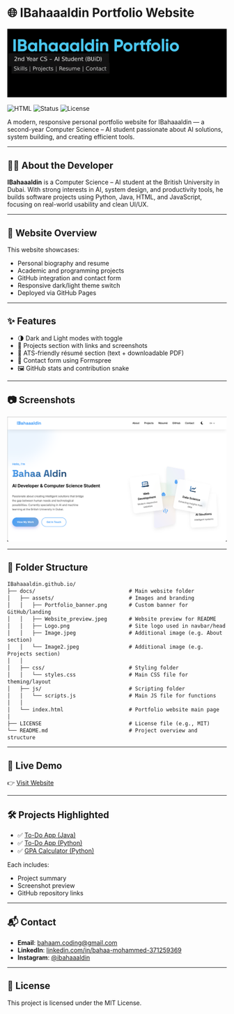 # 🌐 IBahaaaldin Portfolio Website

![Portfolio Banner](assets/portfolio_banner.jpg)

![HTML](https://img.shields.io/badge/Built%20With-HTML%2FCSS%20%2B%20JS-blue)
![Status](https://img.shields.io/badge/Version-1.0-brightgreen)
![License](https://img.shields.io/badge/License-MIT-lightgrey)

A modern, responsive personal portfolio website for IBahaaaldin — a second-year Computer Science – AI student passionate about AI solutions, system building, and creating efficient tools.

---

## 👨‍💻 About the Developer

**IBahaaaldin** is a Computer Science – AI student at the British University in Dubai. With strong interests in AI, system design, and productivity tools, he builds software projects using Python, Java, HTML, and JavaScript, focusing on real-world usability and clean UI/UX.

---

## 🧭 Website Overview

This website showcases:

- Personal biography and resume
- Academic and programming projects
- GitHub integration and contact form
- Responsive dark/light theme switch
- Deployed via GitHub Pages

---

## ✨ Features

- 🌗 Dark and Light modes with toggle
- 🧩 Projects section with links and screenshots
- 📄 ATS-friendly résumé section (text + downloadable PDF)
- 💬 Contact form using Formspree
- 🖼️ GitHub stats and contribution snake

---

## 📷 Screenshots

![Website Preview](assets/Website_preview.jpg)

---

## 📂 Folder Structure

```
IBahaaaldin.github.io/
├── docs/                              # Main website folder
│   ├── assets/                        # Images and branding
│   │   ├── Portfolio_banner.png       # Custom banner for GitHub/landing
│   │   ├── Website_preview.jpeg       # Website preview for README
│   │   ├── Logo.png                   # Site logo used in navbar/head
│   │   ├── Image.jpeg                 # Additional image (e.g. About section)
│   │   └── Image2.jpeg                # Additional image (e.g. Projects section)
│   │
│   ├── css/                           # Styling folder
│   │   └── styles.css                 # Main CSS file for theming/layout
│   ├── js/                            # Scripting folder
│   │   └── scripts.js                 # Main JS file for functions
│   │
│   └── index.html                     # Portfolio website main page
│
├── LICENSE                            # License file (e.g., MIT)
└── README.md                          # Project overview and structure
```

---

## 🔗 Live Demo

👉 [Visit Website](https://ibahaaaldin.github.io)

---

## 🛠 Projects Highlighted

- ✅ [To-Do App (Java)](https://github.com/IBahaaaldin/To-Do-App-java)
- ✅ [To-Do App (Python)](https://github.com/IBahaaaldin/To-Do-App-python)
- ✅ [GPA Calculator (Python)](https://github.com/IBahaaaldin/GPA-Calculator-python)

Each includes:

- Project summary
- Screenshot preview
- GitHub repository links

---

## 📬 Contact

- **Email**: bahaam.coding@gmail.com
- **LinkedIn**: [linkedin.com/in/bahaa-mohammed-371259369](https://www.linkedin.com/in/ibahaaaldin)
- **Instagram**: [@ibahaaaldin](https://www.instagram.com/bahaam.coding)

---

## 📄 License

This project is licensed under the MIT License.
